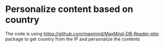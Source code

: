 # Personalize content based on country

The code is using https://github.com/maxmind/MaxMind-DB-Reader-php package to get country from the IP and personalize the contents
